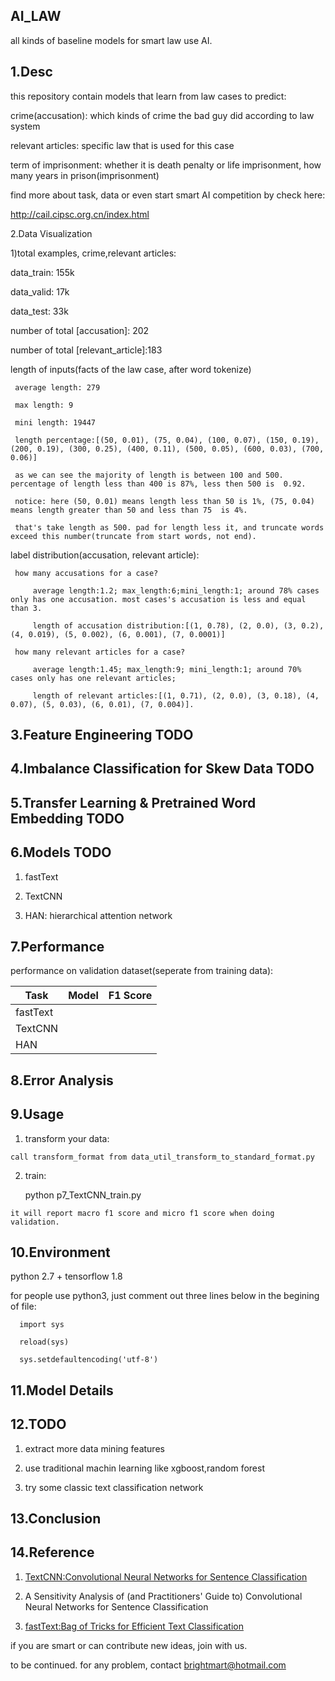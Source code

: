 AI_LAW
-------------------------------------------------------------------------
all kinds of baseline models for smart law use AI.


1.Desc
-------------------------------------------------------------------------
this repository contain models that learn from law cases to predict:

   crime(accusation): which kinds of crime the bad guy did according to law system

   relevant articles: specific law that is used for this case

   term of imprisonment: whether it is death penalty or life imprisonment, how many years in prison(imprisonment)

find more about task, data or even start smart AI competition by check here:

 <a href='http://cail.cipsc.org.cn/index.html'>http://cail.cipsc.org.cn/index.html</a>



2.Data Visualization

 1)total examples, crime,relevant articles:

  data_train: 155k

  data_valid: 17k

  data_test: 33k

  number of total [accusation]: 202

  number of total [relevant_article]:183

  length of inputs(facts of the law case, after word tokenize)

     average length: 279

     max length: 9

     mini length: 19447

     length percentage:[(50, 0.01), (75, 0.04), (100, 0.07), (150, 0.19), (200, 0.19), (300, 0.25), (400, 0.11), (500, 0.05), (600, 0.03), (700, 0.06)]

     as we can see the majority of length is between 100 and 500. percentage of length less than 400 is 87%, less then 500 is  0.92.

     notice: here (50, 0.01) means length less than 50 is 1%, (75, 0.04) means length greater than 50 and less than 75  is 4%.

     that's take length as 500. pad for length less it, and truncate words exceed this number(truncate from start words, not end).

  label distribution(accusation, relevant article):

     how many accusations for a case?

         average length:1.2; max_length:6;mini_length:1; around 78% cases only has one accusation. most cases's accusation is less and equal than 3.

         length of accusation distribution:[(1, 0.78), (2, 0.0), (3, 0.2), (4, 0.019), (5, 0.002), (6, 0.001), (7, 0.0001)]

     how many relevant articles for a case?

         average length:1.45; max_length:9; mini_length:1; around 70% cases only has one relevant articles;

         length of relevant articles:[(1, 0.71), (2, 0.0), (3, 0.18), (4, 0.07), (5, 0.03), (6, 0.01), (7, 0.004)].


3.Feature Engineering TODO
-------------------------------------------------------------------------



4.Imbalance Classification for Skew Data TODO
-------------------------------------------------------------------------


5.Transfer Learning & Pretrained Word Embedding TODO
-------------------------------------------------------------------------




6.Models TODO
-------------------------------------------------------------------------
1) fastText

2) TextCNN

3) HAN: hierarchical attention network



7.Performance
-------------------------------------------------------------------------
   performance on validation dataset(seperate from training data):

Task |Model | F1 Score
--|--|--|
fastText| |
TextCNN| |
HAN||



8.Error Analysis
----------------------------------------------------------------




9.Usage
-------------------------------------------------------------------------
  1) transform your data:

    call transform_format from data_util_transform_to_standard_format.py

  2) train:

     python p7_TextCNN_train.py

    it will report macro f1 score and micro f1 score when doing validation.




10.Environment
-------------------------------------------------------------------------
   python 2.7 + tensorflow 1.8

   for people use python3, just comment out three lines below in the begining of file:

      import sys

      reload(sys)

      sys.setdefaultencoding('utf-8')


11.Model Details
-------------------------------------------------------------------------



12.TODO
-------------------------------------------------------------------------

   1) extract more data mining features

   2) use traditional machin learning like xgboost,random forest

   3) try some classic text classification network


13.Conclusion
-------------------------------------------------------------------------



14.Reference
-------------------------------------------------------------------------
  1) <a href='https://arxiv.org/pdf/1408.5882v2.pdf'>TextCNN:Convolutional Neural Networks for Sentence Classification</a>

  2) A Sensitivity Analysis of (and Practitioners' Guide to) Convolutional Neural Networks for Sentence Classification

  7) <a href='https://github.com/facebookresearch/fastText'>fastText:Bag of Tricks for Efficient Text Classification</a>



if you are smart or can contribute new ideas, join with us.

to be continued. for any problem, contact brightmart@hotmail.com
